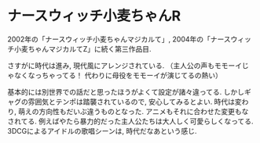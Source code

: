 # ナースウィッチ小麦ちゃんR

<div class="youtube" src-id="XFKybNLTEbc"></div>

2002年の「ナースウィッチ小麦ちゃんマジカルて」,
2004年の「ナースウィッチ小麦ちゃんマジカルてZ」に続く第三作品目.

さすがに時代は進み, 現代風にアレンジされている.
（主人公の声もモモーイじゃなくなっちゃってる！ 代わりに母役をモモーイが演じてるの熱い）

基本的には別世界での話だと思ったほうがよくて設定が諸々違ってる.
しかしギャグの雰囲気とテンポは踏襲されているので, 安心してみるとよい.
時代は変わり, 萌えの方向性もだいぶ違うものとなった.
アニメもそれに合わせた変更もなされてる.
例えばやたら暴力的だった主人公たちは大人しく可愛らしくなってる.
3DCGによるアイドルの歌唱シーンは, 時代だなあという感じ.
